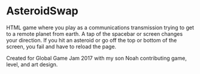 # AsteroidSwap
HTML game where you play as a communications transmission trying to get to a remote planet from earth.  A tap of the spacebar or screen changes your direction.
If you hit an asteroid or go off the top or bottom of the screen, you fail and have to reload the page.

Created for Global Game Jam 2017 with my son Noah contributing game, level, and art design.
